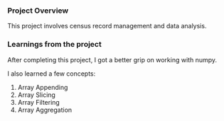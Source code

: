 ### Project Overview

 This project involves census record management and data analysis.


### Learnings from the project

 After completing this project, I got a better grip on working with numpy.

I also learned a few concepts:
1. Array Appending
2. Array Slicing
3. Array Filtering
4. Array Aggregation 



